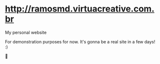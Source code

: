 # http://ramosmd.virtuacreative.com.br
My personal website

For demonstration purposes for now. It's gonna be a real site in a few days! :)

:wave: 

